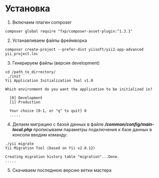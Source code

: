 Установка
==========================
1. Включаем плагин composer
```
composer global require "fxp/composer-asset-plugin:^1.3.1"
```
2. Устанавливаем файлы фреймворка
```
composer create-project --prefer-dist yiisoft/yii2-app-advanced yii_project.loc
```
3. Генерируем файлы (версия development)
```
cd /path_to_dirrectory/
 ./init
Yii Application Initialization Tool v1.0

Which environment do you want the application to be initialized in?

  [0] Development
  [1] Production

  Your choice [0-1, or "q" to quit] 0
  .....
```
4. Делаем миграцию с базой данных
 в файле ***/common/config/main-local.php*** прописываем параметры подключения к базе данных
 в консоли вводим команду:
 ```
./yii migrate
Yii Migration Tool (based on Yii v2.0.12)

Creating migration history table "migration"...Done.
.....
```
5. Скачиваем последнюю версию ветки мастера





